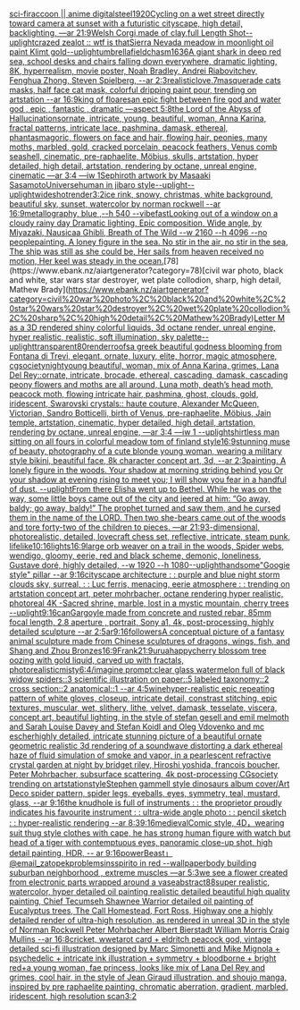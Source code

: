 [sci-fi](https://www.ebank.nz/aiartgenerator?category=sci-fi)[raccoon || anime digital](https://www.ebank.nz/aiartgenerator?category=raccoon%20%7C%7C%20anime%20digital)[steel](https://www.ebank.nz/aiartgenerator?category=steel)[1920](https://www.ebank.nz/aiartgenerator?category=1920)[Cycling on a wet street directly toward camera at sunset with a futuristic cityscape, high detail, backlighting, —ar 21:9](https://www.ebank.nz/aiartgenerator?category=Cycling%20on%20a%20wet%20street%20directly%20toward%20camera%20at%20sunset%20with%20a%20futuristic%20cityscape%2C%20high%20detail%2C%20backlighting%2C%20%E2%80%94ar%2021%3A9)[Welsh Corgi,made of clay,full Length Shot](https://www.ebank.nz/aiartgenerator?category=Welsh%20Corgi%2Cmade%20of%20clay%2Cfull%20Length%20Shot)[--uplight](https://www.ebank.nz/aiartgenerator?category=--uplight)[crazed zealot :: wtf is that](https://www.ebank.nz/aiartgenerator?category=crazed%20zealot%20%3A%3A%20wtf%20is%20that)[Sierra Nevada meadow in moonlight oil paint Klimt gold](https://www.ebank.nz/aiartgenerator?category=Sierra%20Nevada%20meadow%20in%20moonlight%20oil%20paint%20Klimt%20gold)[--uplight](https://www.ebank.nz/aiartgenerator?category=--uplight)[umbrella](https://www.ebank.nz/aiartgenerator?category=umbrella)[field](https://www.ebank.nz/aiartgenerator?category=field)[chasm](https://www.ebank.nz/aiartgenerator?category=chasm)[1636](https://www.ebank.nz/aiartgenerator?category=1636)[A giant shark in deep red sea, school desks and chairs falling down everywhere, dramatic lighting, 8K, hyperrealism, movie poster, Noah Bradley, Andrei Riabovitchev, Fenghua Zhong, Steven Spielberg, --ar 2:3](https://www.ebank.nz/aiartgenerator?category=A%20giant%20shark%20in%20deep%20red%20sea%2C%20school%20desks%20and%20chairs%20falling%20down%20everywhere%2C%20dramatic%20lighting%2C%208K%2C%20hyperrealism%2C%20movie%20poster%2C%20Noah%20Bradley%2C%20Andrei%20Riabovitchev%2C%20Fenghua%20Zhong%2C%20Steven%20Spielberg%2C%20--ar%202%3A3)[realistic](https://www.ebank.nz/aiartgenerator?category=realistic)[love](https://www.ebank.nz/aiartgenerator?category=love)[.7](https://www.ebank.nz/aiartgenerator?category=.7)[masquerade cats masks, half face cat mask, colorful dripping paint pour, trending on artstation --ar 16:9](https://www.ebank.nz/aiartgenerator?category=masquerade%20cats%20masks%2C%20half%20face%20cat%20mask%2C%20colorful%20dripping%20paint%20pour%2C%20trending%20on%20artstation%20--ar%2016%3A9)[king of floares](https://www.ebank.nz/aiartgenerator?category=king%20of%20floares)[an epic fight between fire god and water god , epic , fantastic , dramatic —aspect 5:8](https://www.ebank.nz/aiartgenerator?category=an%20epic%20fight%20between%20fire%20god%20and%20water%20god%20%2C%20epic%20%2C%20fantastic%20%2C%20dramatic%20%E2%80%94aspect%205%3A8)[the Lord of the Abyss of Hallucinations](https://www.ebank.nz/aiartgenerator?category=the%20Lord%20of%20the%20Abyss%20of%20Hallucinations)[ornate, intricate, young, beautiful, woman, Anna Karina, fractal patterns, intricate lace, pashmina, damask, ethereal, phantasmagoric, flowers on face and hair, flowing hair, peonies, many moths, marbled, gold, cracked porcelain, peacock feathers, Venus comb seashell, cinematic, pre-raphaelite, Möbius, skulls, artstation, hyper detailed, high detail, artstation, rendering by octane, unreal engine, cinematic —ar 3:4 —iw 1](https://www.ebank.nz/aiartgenerator?category=ornate%2C%20intricate%2C%20young%2C%20beautiful%2C%20woman%2C%20Anna%20Karina%2C%20fractal%20patterns%2C%20intricate%20lace%2C%20pashmina%2C%20damask%2C%20ethereal%2C%20phantasmagoric%2C%20flowers%20on%20face%20and%20hair%2C%20flowing%20hair%2C%20peonies%2C%20many%20moths%2C%20marbled%2C%20gold%2C%20cracked%20porcelain%2C%20peacock%20feathers%2C%20Venus%20comb%20seashell%2C%20cinematic%2C%20pre-raphaelite%2C%20M%C3%B6bius%2C%20skulls%2C%20artstation%2C%20hyper%20detailed%2C%20high%20detail%2C%20artstation%2C%20rendering%20by%20octane%2C%20unreal%20engine%2C%20cinematic%20%E2%80%94ar%203%3A4%20%E2%80%94iw%201)[Sephiroth artwork by Masaaki Sasamoto](https://www.ebank.nz/aiartgenerator?category=Sephiroth%20artwork%20by%20Masaaki%20Sasamoto)[Universe](https://www.ebank.nz/aiartgenerator?category=Universe)[human in jibaro style](https://www.ebank.nz/aiartgenerator?category=human%20in%20jibaro%20style)[--uplight](https://www.ebank.nz/aiartgenerator?category=--uplight)[--uplight](https://www.ebank.nz/aiartgenerator?category=--uplight)[wideshot](https://www.ebank.nz/aiartgenerator?category=wideshot)[render](https://www.ebank.nz/aiartgenerator?category=render)[3:2](https://www.ebank.nz/aiartgenerator?category=3%3A2)[ice rink, snowy, christmas, white background, beautiful sky, sunset, watercolor by norman rockwell --ar 16:9](https://www.ebank.nz/aiartgenerator?category=ice%20rink%2C%20snowy%2C%20christmas%2C%20white%20background%2C%20beautiful%20sky%2C%20sunset%2C%20watercolor%20by%20norman%20rockwell%20--ar%2016%3A9)[metallography, blue ,--h 540  --vibefast](https://www.ebank.nz/aiartgenerator?category=metallography%2C%20blue%20%2C--h%20540%20%20--vibefast)[Looking out of a window on a cloudy rainy day  Dramatic lighting, Epic composition, Wide angle, by Miyazaki, Nausicaa Ghibli, Breath of The Wild  --w 2160 --h 4096 --no people](https://www.ebank.nz/aiartgenerator?category=Looking%20out%20of%20a%20window%20on%20a%20cloudy%20rainy%20day%20%20Dramatic%20lighting%2C%20Epic%20composition%2C%20Wide%20angle%2C%20by%20Miyazaki%2C%20Nausicaa%20Ghibli%2C%20Breath%20of%20The%20Wild%20%20--w%202160%20--h%204096%20--no%20people)[painting. A loney figure in the sea. No stir in the air, no stir in the sea, The ship was still as she could be, Her sails from heaven received no motion, Her keel was steady in the ocean.](https://www.ebank.nz/aiartgenerator?category=painting.%20A%20loney%20figure%20in%20the%20sea.%20No%20stir%20in%20the%20air%2C%20no%20stir%20in%20the%20sea%2C%20The%20ship%20was%20still%20as%20she%20could%20be%2C%20Her%20sails%20from%20heaven%20received%20no%20motion%2C%20Her%20keel%20was%20steady%20in%20the%20ocean.)[78](https://www.ebank.nz/aiartgenerator?category=78)[civil war photo, black and white, star wars star destroyer, wet plate collodion, sharp, high detail, Mathew Brady](https://www.ebank.nz/aiartgenerator?category=civil%20war%20photo%2C%20black%20and%20white%2C%20star%20wars%20star%20destroyer%2C%20wet%20plate%20collodion%2C%20sharp%2C%20high%20detail%2C%20Mathew%20Brady)[Letter M as a 3D rendered shiny colorful liquids, 3d octane render, unreal engine, hyper realistic, realistic, soft illumination, sky palette](https://www.ebank.nz/aiartgenerator?category=Letter%20M%20as%20a%203D%20rendered%20shiny%20colorful%20liquids%2C%203d%20octane%20render%2C%20unreal%20engine%2C%20hyper%20realistic%2C%20realistic%2C%20soft%20illumination%2C%20sky%20palette)[--uplight](https://www.ebank.nz/aiartgenerator?category=--uplight)[transparent](https://www.ebank.nz/aiartgenerator?category=transparent)[80](https://www.ebank.nz/aiartgenerator?category=80)[render](https://www.ebank.nz/aiartgenerator?category=render)[roofs](https://www.ebank.nz/aiartgenerator?category=roofs)[a greek beautiful godness blooming from Fontana di Trevi, elegant, ornate, luxury, elite, horror,  magic atmosphere, cgsociety](https://www.ebank.nz/aiartgenerator?category=a%20greek%20beautiful%20godness%20blooming%20from%20Fontana%20di%20Trevi%2C%20elegant%2C%20ornate%2C%20luxury%2C%20elite%2C%20horror%2C%20%20magic%20atmosphere%2C%20cgsociety)[night](https://www.ebank.nz/aiartgenerator?category=night)[young beautiful, woman, mix of Anna Karina, grimes, Lana Del Rey::ornate, intricate, brocade, ethereal, cascading, damask, cascading peony flowers and moths are all around, Luna moth, death’s head moth, peacock moth, flowing intricate hair, pashmina, ghost, clouds, gold, iridescent, Swarovski crystals:: haute couture, Alexander McQueen, Victorian, Sandro Botticelli, birth of Venus, pre-raphaelite, Möbius, Jain temple, artstation, cinematic, hyper detailed, high detail, artstation, rendering by octane, unreal engine, —ar 3:4 —iw 1 --uplight](https://www.ebank.nz/aiartgenerator?category=young%20beautiful%2C%20woman%2C%20mix%20of%20Anna%20Karina%2C%20grimes%2C%20Lana%20Del%20Rey%3A%3Aornate%2C%20intricate%2C%20brocade%2C%20ethereal%2C%20cascading%2C%20damask%2C%20cascading%20peony%20flowers%20and%20moths%20are%20all%20around%2C%20Luna%20moth%2C%20death%E2%80%99s%20head%20moth%2C%20peacock%20moth%2C%20flowing%20intricate%20hair%2C%20pashmina%2C%20ghost%2C%20clouds%2C%20gold%2C%20iridescent%2C%20Swarovski%20crystals%3A%3A%20haute%20couture%2C%20Alexander%20McQueen%2C%20Victorian%2C%20Sandro%20Botticelli%2C%20birth%20of%20Venus%2C%20pre-raphaelite%2C%20M%C3%B6bius%2C%20Jain%20temple%2C%20artstation%2C%20cinematic%2C%20hyper%20detailed%2C%20high%20detail%2C%20artstation%2C%20rendering%20by%20octane%2C%20unreal%20engine%2C%20%E2%80%94ar%203%3A4%20%E2%80%94iw%201%20--uplight)[shirtless man sitting on all fours in colorful meadow tom of finland style](https://www.ebank.nz/aiartgenerator?category=shirtless%20man%20sitting%20on%20all%20fours%20in%20colorful%20meadow%20tom%20of%20finland%20style)[16:9](https://www.ebank.nz/aiartgenerator?category=16%3A9)[stunning muse of beauty, photography of a cute blonde young woman, wearing a military style bikini, beautiful face, 8k character concept art, 3d, --ar 2:3](https://www.ebank.nz/aiartgenerator?category=stunning%20muse%20of%20beauty%2C%20photography%20of%20a%20cute%20blonde%20young%20woman%2C%20wearing%20a%20military%20style%20bikini%2C%20beautiful%20face%2C%208k%20character%20concept%20art%2C%203d%2C%20--ar%202%3A3)[painting. A lonely figure in the woods. Your shadow at morning striding behind you Or your shadow at evening rising to meet you; I will show you fear in a handful of dust. --uplight](https://www.ebank.nz/aiartgenerator?category=painting.%20A%20lonely%20figure%20in%20the%20woods.%20Your%20shadow%20at%20morning%20striding%20behind%20you%20Or%20your%20shadow%20at%20evening%20rising%20to%20meet%20you%3B%20I%20will%20show%20you%20fear%20in%20a%20handful%20of%20dust.%20--uplight)[From there Elisha went up to Bethel. While he was on the way, some little boys came out of the city and jeered at him: “Go away, baldy; go away, baldy!” The prophet turned and saw them, and he cursed them in the name of the LORD. Then two she-bears came out of the woods and tore forty-two of the children to pieces. —ar 21:9](https://www.ebank.nz/aiartgenerator?category=From%20there%20Elisha%20went%20up%20to%20Bethel.%20While%20he%20was%20on%20the%20way%2C%20some%20little%20boys%20came%20out%20of%20the%20city%20and%20jeered%20at%20him%3A%20%E2%80%9CGo%20away%2C%20baldy%3B%20go%20away%2C%20baldy%21%E2%80%9D%20The%20prophet%20turned%20and%20saw%20them%2C%20and%20he%20cursed%20them%20in%20the%20name%20of%20the%20LORD.%20Then%20two%20she-bears%20came%20out%20of%20the%20woods%20and%20tore%20forty-two%20of%20the%20children%20to%20pieces.%20%E2%80%94ar%2021%3A9)[3-dimensional, photorealistic, detailed, lovecraft chess set, reflective, intricate, steam punk, lifelike](https://www.ebank.nz/aiartgenerator?category=3-dimensional%2C%20photorealistic%2C%20detailed%2C%20lovecraft%20chess%20set%2C%20reflective%2C%20intricate%2C%20steam%20punk%2C%20lifelike)[10:16](https://www.ebank.nz/aiartgenerator?category=10%3A16)[lights](https://www.ebank.nz/aiartgenerator?category=lights)[16:9](https://www.ebank.nz/aiartgenerator?category=16%3A9)[large orb weaver on a trail in the woods, Spider webs, wendigo, gloomy, eerie, red and black scheme, demonic, loneliness, Gustave doré, highly detailed, --w 1920 --h 1080](https://www.ebank.nz/aiartgenerator?category=large%20orb%20weaver%20on%20a%20trail%20in%20the%20woods%2C%20Spider%20webs%2C%20wendigo%2C%20gloomy%2C%20eerie%2C%20red%20and%20black%20scheme%2C%20demonic%2C%20loneliness%2C%20Gustave%20dor%C3%A9%2C%20highly%20detailed%2C%20--w%201920%20--h%201080)[--uplight](https://www.ebank.nz/aiartgenerator?category=--uplight)[handsome](https://www.ebank.nz/aiartgenerator?category=handsome)["Googie style" pillar --ar 9:16](https://www.ebank.nz/aiartgenerator?category=%22Googie%20style%22%20pillar%20--ar%209%3A16)[cityscape architecture : : purple and blue night storm clouds sky, surreal, : : Luc ferris, menacing, eerie atmosphere : : trending on artstation concept art, peter mohrbacher, octane rendering hyper realistic, photoreal 4K -](https://www.ebank.nz/aiartgenerator?category=cityscape%20architecture%20%3A%20%3A%20purple%20and%20blue%20night%20storm%20clouds%20sky%2C%20surreal%2C%20%3A%20%3A%20Luc%20ferris%2C%20menacing%2C%20eerie%20atmosphere%20%3A%20%3A%20trending%20on%20artstation%20concept%20art%2C%20peter%20mohrbacher%2C%20octane%20rendering%20hyper%20realistic%2C%20photoreal%204K%20-)[Sacred shrine, marble, lost in a mystic mountain, cherry trees --uplight](https://www.ebank.nz/aiartgenerator?category=Sacred%20shrine%2C%20marble%2C%20lost%20in%20a%20mystic%20mountain%2C%20cherry%20trees%20--uplight)[9:16](https://www.ebank.nz/aiartgenerator?category=9%3A16)[can](https://www.ebank.nz/aiartgenerator?category=can)[Gargoyle made from concrete and rusted rebar, 85mm focal length, 2.8 aperture , portrait, Sony a1, 4k, post-processing, highly detailed sculpture --ar 2:5](https://www.ebank.nz/aiartgenerator?category=Gargoyle%20made%20from%20concrete%20and%20rusted%20rebar%2C%2085mm%20focal%20length%2C%202.8%20aperture%20%2C%20portrait%2C%20Sony%20a1%2C%204k%2C%20post-processing%2C%20highly%20detailed%20sculpture%20--ar%202%3A5)[ar9:16](https://www.ebank.nz/aiartgenerator?category=ar9%3A16)[followers](https://www.ebank.nz/aiartgenerator?category=followers)[A conceptual picture of a fantasy animal sculpture made from Chinese sculptures of dragons, wings, fish, and Shang and Zhou Bronzes](https://www.ebank.nz/aiartgenerator?category=A%20conceptual%20picture%20of%20a%20fantasy%20animal%20sculpture%20made%20from%20Chinese%20sculptures%20of%20dragons%2C%20wings%2C%20fish%2C%20and%20Shang%20and%20Zhou%20Bronzes)[16:9](https://www.ebank.nz/aiartgenerator?category=16%3A9)[Frank](https://www.ebank.nz/aiartgenerator?category=Frank)[21:9](https://www.ebank.nz/aiartgenerator?category=21%3A9)[urua](https://www.ebank.nz/aiartgenerator?category=urua)[happy](https://www.ebank.nz/aiartgenerator?category=happy)[cherry blossom tree oozing with gold liquid, carved up with fractals, photorealistic](https://www.ebank.nz/aiartgenerator?category=cherry%20blossom%20tree%20oozing%20with%20gold%20liquid%2C%20carved%20up%20with%20fractals%2C%20photorealistic)[misty](https://www.ebank.nz/aiartgenerator?category=misty)[6:4](https://www.ebank.nz/aiartgenerator?category=6%3A4)[/imagine prompt:clear glass watermelon full of black widow spiders::3 scientific illustration on paper::5 labeled taxonomy::2 cross section::2 anatomical::1  --ar 4:5](https://www.ebank.nz/aiartgenerator?category=/imagine%20prompt%3Aclear%20glass%20watermelon%20full%20of%20black%20widow%20spiders%3A%3A3%20scientific%20illustration%20on%20paper%3A%3A5%20labeled%20taxonomy%3A%3A2%20cross%20section%3A%3A2%20anatomical%3A%3A1%20%20--ar%204%3A5)[wine](https://www.ebank.nz/aiartgenerator?category=wine)[hyper-realistic epic repeating pattern of white gloves, closeup, intricate detail, constrast stitching, epic textures, muscular, wet, slithery, lithe, velvet, damask, tesselate, viscera, concept art, beautiful lighting, in the style of stefan gesell and emil melmoth and Sarah Louise Davey and Stefan Koidl and Oleg Vdovenko and mc escher](https://www.ebank.nz/aiartgenerator?category=hyper-realistic%20epic%20repeating%20pattern%20of%20white%20gloves%2C%20closeup%2C%20intricate%20detail%2C%20constrast%20stitching%2C%20epic%20textures%2C%20muscular%2C%20wet%2C%20slithery%2C%20lithe%2C%20velvet%2C%20damask%2C%20tesselate%2C%20viscera%2C%20concept%20art%2C%20beautiful%20lighting%2C%20in%20the%20style%20of%20stefan%20gesell%20and%20emil%20melmoth%20and%20Sarah%20Louise%20Davey%20and%20Stefan%20Koidl%20and%20Oleg%20Vdovenko%20and%20mc%20escher)[highly detailed, intricate stunning picture of a beautiful ornate geometric realistic 3d rendering of a soundwave distorting a dark ethereal haze of fluid simulation of smoke and vapor, in a pearlescent refractive crystal garden at night by bridget riley, Hiroshi yoshida, francois boucher, Peter Mohrbacher, subsurface scattering, 4k post-processing CGsociety trending on artstation](https://www.ebank.nz/aiartgenerator?category=highly%20detailed%2C%20intricate%20stunning%20picture%20of%20a%20beautiful%20ornate%20geometric%20realistic%203d%20rendering%20of%20a%20soundwave%20distorting%20a%20dark%20ethereal%20haze%20of%20fluid%20simulation%20of%20smoke%20and%20vapor%2C%20in%20a%20pearlescent%20refractive%20crystal%20garden%20at%20night%20by%20bridget%20riley%2C%20Hiroshi%20yoshida%2C%20francois%20boucher%2C%20Peter%20Mohrbacher%2C%20subsurface%20scattering%2C%204k%20post-processing%20CGsociety%20trending%20on%20artstation)[style](https://www.ebank.nz/aiartgenerator?category=style)[Stephen gammell style dinosaurs album cover](https://www.ebank.nz/aiartgenerator?category=Stephen%20gammell%20style%20dinosaurs%20album%20cover)[/Art Deco spider pattern, spider legs, eyeballs, eyes, symmetry, teal, mustard, glass, --ar 9:16](https://www.ebank.nz/aiartgenerator?category=/Art%20Deco%20spider%20pattern%2C%20spider%20legs%2C%20eyeballs%2C%20eyes%2C%20symmetry%2C%20teal%2C%20mustard%2C%20glass%2C%20--ar%209%3A16)[the knudhole is full of instruments : : the proprietor proudly indicates his favourite instrument : : ultra-wide angle photo : : pencil sketch : : hyper-realistic rendering --ar 8:3](https://www.ebank.nz/aiartgenerator?category=the%20knudhole%20is%20full%20of%20instruments%20%3A%20%3A%20the%20proprietor%20proudly%20indicates%20his%20favourite%20instrument%20%3A%20%3A%20ultra-wide%20angle%20photo%20%3A%20%3A%20pencil%20sketch%20%3A%20%3A%20hyper-realistic%20rendering%20--ar%208%3A3)[9:16](https://www.ebank.nz/aiartgenerator?category=9%3A16)[medieval](https://www.ebank.nz/aiartgenerator?category=medieval)[Comic style, 4D，wearing suit thug style clothes with cape, he has strong human figure with watch but head of a tiger with contemptuous eyes, panoramic close-up shot, high detail painting, HDR,  -- ar 9:16](https://www.ebank.nz/aiartgenerator?category=Comic%20style%2C%204D%EF%BC%8Cwearing%20suit%20thug%20style%20clothes%20with%20cape%2C%20he%20has%20strong%20human%20figure%20with%20watch%20but%20head%20of%20a%20tiger%20with%20contemptuous%20eyes%2C%20panoramic%20close-up%20shot%2C%20high%20detail%20painting%2C%20HDR%2C%20%20--%20ar%209%3A16)[power](https://www.ebank.nz/aiartgenerator?category=power)[Beast」](https://www.ebank.nz/aiartgenerator?category=Beast%E3%80%8D)[@email_zatopek](https://www.ebank.nz/aiartgenerator?category=%40email_zatopek)[problems](https://www.ebank.nz/aiartgenerator?category=problems)[insspirito in red  --wallpaper](https://www.ebank.nz/aiartgenerator?category=insspirito%20in%20red%20%20--wallpaper)[body building suburban neighborhood , extreme muscles —ar 5:3](https://www.ebank.nz/aiartgenerator?category=body%20building%20suburban%20neighborhood%20%2C%20extreme%20muscles%20%E2%80%94ar%205%3A3)[we see a flower created from electronic parts wrapped around a vase](https://www.ebank.nz/aiartgenerator?category=we%20see%20a%20flower%20created%20from%20electronic%20parts%20wrapped%20around%20a%20vase)[abstract](https://www.ebank.nz/aiartgenerator?category=abstract)[88](https://www.ebank.nz/aiartgenerator?category=88)[super realistic, watercolor, hyper detailed oil painting realistic detailed beautiful high quality painting, Chief Tecumseh Shawnee Warrior detailed oil painting of Eucalyptus trees, The Call Homestead, Fort Ross, Highway one a highly detailed render of ultra-high resolution, as rendered in unreal 3D in the style of Norman Rockwell Peter Mohrbacher  Albert Bierstadt William Morris Craig Mullins --ar 16:8](https://www.ebank.nz/aiartgenerator?category=super%20realistic%2C%20watercolor%2C%20hyper%20detailed%20oil%20painting%20realistic%20detailed%20beautiful%20high%20quality%20painting%2C%20Chief%20Tecumseh%20Shawnee%20Warrior%20detailed%20oil%20painting%20of%20Eucalyptus%20trees%2C%20The%20Call%20Homestead%2C%20Fort%20Ross%2C%20Highway%20one%20a%20highly%20detailed%20render%20of%20ultra-high%20resolution%2C%20as%20rendered%20in%20unreal%203D%20in%20the%20style%20of%20Norman%20Rockwell%20Peter%20Mohrbacher%20%20Albert%20Bierstadt%20William%20Morris%20Craig%20Mullins%20--ar%2016%3A8)[cricket, wwe](https://www.ebank.nz/aiartgenerator?category=cricket%2C%20wwe)[tarot card + eldritch peacock god, vintage detailed sci-fi illustration designed by Marc Simonetti and Mike Mignola + psychedelic + intricate ink illustration + symmetry + bloodborne +  bright red+](https://www.ebank.nz/aiartgenerator?category=tarot%20card%20%2B%20eldritch%20peacock%20god%2C%20vintage%20detailed%20sci-fi%20illustration%20designed%20by%20Marc%20Simonetti%20and%20Mike%20Mignola%20%2B%20psychedelic%20%2B%20intricate%20ink%20illustration%20%2B%20symmetry%20%2B%20bloodborne%20%2B%20%20bright%20red%2B)[a young woman, fae princess, looks like mix of Lana Del Rey and grimes, cool hair, in the style of Jean Giraud illustration, and shoujo manga, inspired by pre raphaelite painting, chromatic aberration, gradient, marbled, iridescent, high resolution scan](https://www.ebank.nz/aiartgenerator?category=a%20young%20woman%2C%20fae%20princess%2C%20looks%20like%20mix%20of%20Lana%20Del%20Rey%20and%20grimes%2C%20cool%20hair%2C%20in%20the%20style%20of%20Jean%20Giraud%20illustration%2C%20and%20shoujo%20manga%2C%20inspired%20by%20pre%20raphaelite%20painting%2C%20chromatic%20aberration%2C%20gradient%2C%20marbled%2C%20iridescent%2C%20high%20resolution%20scan)[3:2](https://www.ebank.nz/aiartgenerator?category=3%3A2)